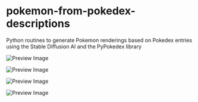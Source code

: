 # pokemon-from-pokedex-descriptions
Python routines to generate Pokemon renderings based on Pokedex entries using the Stable Diffusion AI and the PyPokedex library

![Preview Image](https://github.com/victormurcia/pokemon-from-pokedex-descriptions/tree/main/AI_Pokemon/poke_150.jpg)

![Preview Image](https://github.com/victormurcia/pokemon-from-pokedex-descriptions/tree/main/AI_Pokemon/poke_11.jpg)

![Preview Image](https://github.com/victormurcia/pokemon-from-pokedex-descriptions/tree/main/AI_Pokemon/poke_23.jpg)

![Preview Image](https://github.com/victormurcia/pokemon-from-pokedex-descriptions/tree/main/AI_Pokemon/poke_25.jpg)

